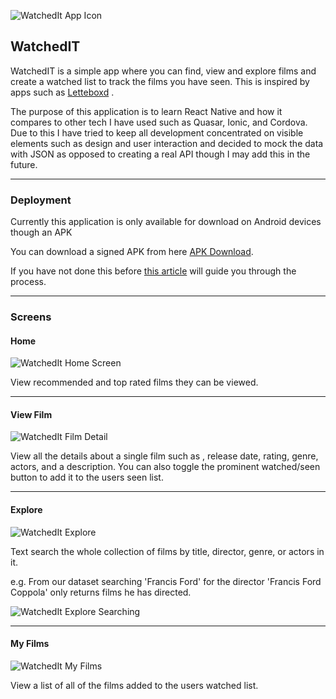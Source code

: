 ![WatchedIt App Icon](https://personal-website-images-tom.s3-eu-west-1.amazonaws.com/splash_icon.png)

## WatchedIT

WatchedIT is a simple app where you can find, view and explore films and create a watched list to track the films you have seen. This is inspired by apps such as [Letteboxd](https://letterboxd.com/) .

The purpose of this application is to learn React Native and how it compares to other tech I have used such as Quasar, Ionic, and Cordova. Due to this I have tried to keep all development concentrated on visible elements such as design and user interaction and decided to mock the data with JSON as opposed to creating a real API though I may add this in the future.

---

### Deployment

Currently this application is only available for download on Android devices though an APK

You can download a signed APK from here [APK Download](https://personal-website-images-tom.s3-eu-west-1.amazonaws.com/app-release.apk).

If you have not done this before [this article](https://www.androidauthority.com/how-to-install-apks-31494/) will guide you through the process.

---

### Screens

#### Home

![WatchedIt Home Screen](https://personal-website-images-tom.s3-eu-west-1.amazonaws.com/Home.jpg)

View recommended and top rated films they can be viewed.

---

#### View Film

![WatchedIt Film Detail](https://personal-website-images-tom.s3-eu-west-1.amazonaws.com/ViewFilm.jpg)

View all the details about a single film such as , release date, rating, genre, actors, and a description. You can also toggle the prominent watched/seen button to add it to the users seen list.

---

#### Explore

![WatchedIt Explore](https://personal-website-images-tom.s3-eu-west-1.amazonaws.com/Explore.jpg)

Text search the whole collection of films by title, director, genre, or actors in it.

e.g. From our dataset searching 'Francis Ford' for the director 'Francis Ford Coppola' only returns films he has directed.

![WatchedIt Explore Searching](https://personal-website-images-tom.s3-eu-west-1.amazonaws.com/ExploreSearching.jpg)

---

#### My Films

![WatchedIt My Films](https://personal-website-images-tom.s3-eu-west-1.amazonaws.com/MyFilms.jpg)

View a list of all of the films added to the users watched list.
